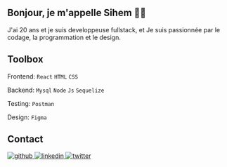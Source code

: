 ## Bonjour, je m'appelle Sihem 👋🏽

J'ai 20 ans et je suis developpeuse fullstack, et Je suis passionnée par le codage, la programmation et le design.

## Toolbox

Frontend: `React` `HTML` `CSS`

Backend: `Mysql` `Node` `Js` `Sequelize`

Testing: `Postman`

Design: `Figma`

## Contact
<a href="https://github.com/sisilass31" target="_blank">
<img src=https://img.shields.io/badge/github-%2324292e.svg?&style=for-the-badge&logo=github&logoColor=white alt=github style="margin-bottom: 5px;" />
</a>
<a href="https://linkedin.com/in/Sihem Lassar" target="_blank">
<img src=https://img.shields.io/badge/linkedin-%231E77B5.svg?&style=for-the-badge&logo=linkedin&logoColor=white alt=linkedin style="margin-bottom: 5px;" />
</a>
<a href="https://twitter.com/sisilass31_" target="_blank">
<img src=https://img.shields.io/badge/twitter-%2300acee.svg?&style=for-the-badge&logo=twitter&logoColor=white alt=twitter style="margin-bottom: 5px;" />
</a> 
